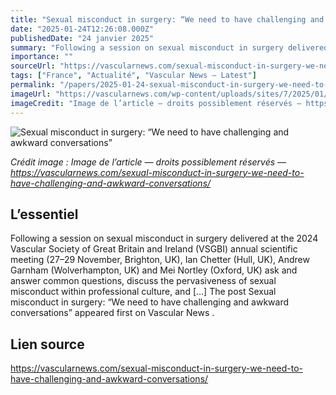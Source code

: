 ```yaml
---
title: "Sexual misconduct in surgery: “We need to have challenging and awkward conversations”"
date: "2025-01-24T12:26:08.000Z"
publishedDate: "24 janvier 2025"
summary: "Following a session on sexual misconduct in surgery delivered at the 2024 Vascular Society of Great Britain and Ireland (VSGBI) annual scientific meeting (27–29 November, Brighton, UK), Ian Chetter (Hull, UK), Andrew Garnham (Wolverhampton, UK) and Mei Nortley (Oxford, UK) ask and answer common questions, discuss the pervasiveness of sexual misconduct within professional culture, and [&#8230;] The post Sexual misconduct in surgery: “We need to have challenging and awkward conversations” appeared first on Vascular News ."
importance: ""
sourceUrl: "https://vascularnews.com/sexual-misconduct-in-surgery-we-need-to-have-challenging-and-awkward-conversations/"
tags: ["France", "Actualité", "Vascular News — Latest"]
permalink: "/papers/2025-01-24-sexual-misconduct-in-surgery-we-need-to-have-challenging-and-awkward-conversations"
imageUrl: "https://vascularnews.com/wp-content/uploads/sites/7/2025/01/Chetter-Garnham-Nortley-revised-2.png"
imageCredit: "Image de l’article — droits possiblement réservés — https://vascularnews.com/sexual-misconduct-in-surgery-we-need-to-have-challenging-and-awkward-conversations/"
---
```


![Sexual misconduct in surgery: “We need to have challenging and awkward conversations”](https://vascularnews.com/wp-content/uploads/sites/7/2025/01/Chetter-Garnham-Nortley-revised-2.png)

*Crédit image : Image de l’article — droits possiblement réservés — https://vascularnews.com/sexual-misconduct-in-surgery-we-need-to-have-challenging-and-awkward-conversations/*

## L’essentiel

Following a session on sexual misconduct in surgery delivered at the 2024 Vascular Society of Great Britain and Ireland (VSGBI) annual scientific meeting (27–29 November, Brighton, UK), Ian Chetter (Hull, UK), Andrew Garnham (Wolverhampton, UK) and Mei Nortley (Oxford, UK) ask and answer common questions, discuss the pervasiveness of sexual misconduct within professional culture, and [&#8230;] The post Sexual misconduct in surgery: “We need to have challenging and awkward conversations” appeared first on Vascular News .

## Lien source

https://vascularnews.com/sexual-misconduct-in-surgery-we-need-to-have-challenging-and-awkward-conversations/
